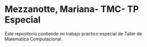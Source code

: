 # Mezzanotte, Mariana- TMC- TP Especial

Este repositorio contiende mi trabajo practico especial de Taller de Matematica Computacional.